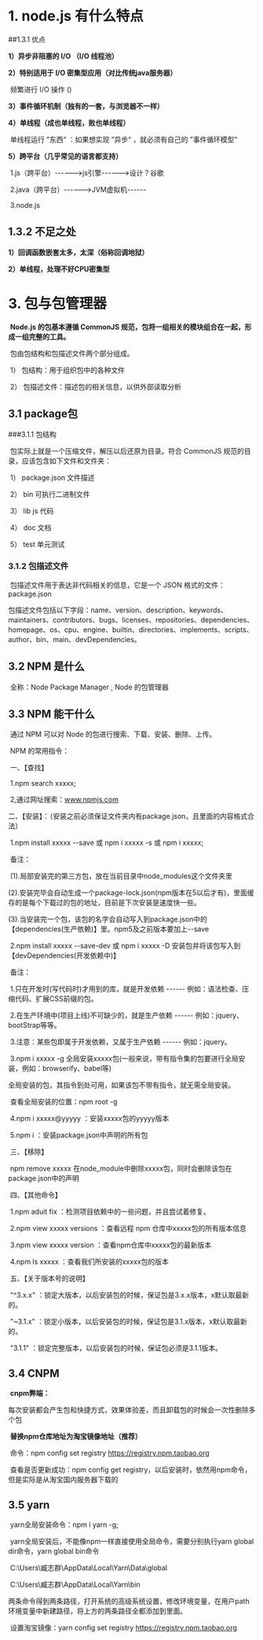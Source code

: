 # 1. node.js 有什么特点

##1.3.1 优点  

**1）异步非阻塞的 I/O （I/O 线程池）**

**2）特别适用于 I/O 密集型应用（对比传统java服务器）**

​	频繁进行 I/O 操作 ()

**3）事件循环机制（独有的一套，与浏览器不一样）**

**4）单线程（成也单线程，败也单线程）**

​	单线程运行 ”东西“ ：如果想实现 ”异步“ ，就必须有自己的 ”事件循环模型“

**5）跨平台（几乎常见的语言都支持）**

​	1.js（跨平台）------>js引擎------>设计？谷歌

​	2.java（跨平台）------>JVM虚拟机------

​	3.node.js

## 1.3.2 不足之处

**1）回调函数嵌套太多，太深（俗称回调地狱）**

**2）单线程，处理不好CPU密集型**

# 3. 包与包管理器

​	**Node.js 的包基本遵循 CommonJS 规范，包将一组相关的模块组合在一起，形成一组完整的工具。**

​	包由包结构和包描述文件两个部分组成。

​	1） 包结构：用于组织包中的各种文件

​	2） 包描述文件：描述包的相关信息，以供外部读取分析

## 3.1 package包

###3.1.1 包结构

​	包实际上就是一个压缩文件，解压以后还原为目录。符合 CommonJS 规范的目录，应该包含如下文件和文件夹：

​	1） package.json	文件描述

​	2） bin	可执行二进制文件

​	3） lib	js 代码

​	4） doc	文档

​	5） test	单元测试

### 3.1.2 包描述文件

​	包描述文件用于表达非代码相关的信息，它是一个 JSON 格式的文件：package.json

​	包描述文件包括以下字段：name、version、description、keywords、maintainers、contributors、bugs、licenses、repositories、dependencies、homepage、os、cpu、engine、builtin、directories、implements、scripts、author、bin、main、devDependencies。

## 3.2 NPM 是什么

​	全称：Node Package Manager , Node 的包管理器

## 3.3 NPM 能干什么

​	通过 NPM 可以对 Node 的包进行搜索、下载、安装、删除、上传。

​	NPM 的常用指令：

​	一、【查找】

​		1.npm search xxxxx;

​		2,通过网址搜索：www.npmjs.com

​	二、【安装】：（安装之前必须保证文件夹内有package.json，且里面的内容格式合法）

​	1.npm install xxxxx --save 或 npm i xxxxx -s 或 npm i xxxxx;

​		备注：

​		(1).局部安装完的第三方包，放在当前目录中node_modules这个文件夹里

​		(2).安装完毕会自动生成一个package-lock.json(npm版本在5以后才有)，里面缓存的是每个下载过的包的地址，目前是下次安装是速度快一些。

​		(3).当安装完一个包，该包的名字会自动写入到package.json中的【dependencies(生产依赖)】里。npm5及之前版本要加上--save

​	2.npm install xxxxx --save-dev 或 npm i xxxxx -D  安装包并将该包写入到【devDependencies(开发依赖中)】

​		备注：

​		1.只在开发时(写代码时)才用到的库，就是开发依赖 ------ 例如：语法检查、压缩代码、扩展CSS前缀的包。

​		2.在生产环境中(项目上线)不可缺少的，就是生产依赖 ------ 例如：jquery、bootStrap等等。

​		3.注意：某些包即属于开发依赖，又属于生产依赖 ------ 例如：jquery。

​	3.npm i xxxxx -g 全局安装xxxxx包(一般来说，带有指令集的包要进行全局安装，例如：browserify、babel等)

​		全局安装的包，其指令到处可用，如果该包不带有指令，就无需全局安装。

​		查看全局安装的位置：npm root -g

​	4.npm i xxxxx@yyyyy ：安装xxxxx包的yyyyy版本

​	5.npm i ：安装package.json中声明的所有包

​	三、【移除】

​	npm remove xxxxx 在node_module中删除xxxxx包，同时会删除该包在package.json中的声明

​	四、【其他命令】

​	1.npm aduit fix ：检测项目依赖中的一些问题，并且尝试着修复。

​	2.npm view xxxxx versions ：查看远程 npm 仓库中xxxxx包的所有版本信息

​	3.npm view xxxxx version ：查看npm仓库中xxxxx包的最新版本

​	4.npm ls xxxxx ：查看我们所安装的xxxxx包的版本

​	五、【关于版本号的说明】

​	"^3.x.x" ：锁定大版本，以后安装包的时候，保证包是3.x.x版本，x默认取最新的。

​	"~3.1.x" ：锁定小版本，以后安装包的时候，保证包是3.1.x版本，x默认取最新的。

​	"3.1.1" ：锁定完整版本，以后安装包的时候，保证包必须是3.1.1版本。

## 3.4 CNPM

​	**cnpm弊端：**

​	每次安装都会产生包和快捷方式，效果体验差，而且卸载包的时候会一次性删除多个包

​	**替换npm仓库地址为淘宝镜像地址（推荐）**

​	命令：npm config set registry https://registry.npm.taobao.org

​	查看是否更新成功：npm config get registry，以后安装时，依然用npm命令，但是实际是从淘宝国内服务器下载的

## 3.5 yarn

​	yarn全局安装命令：npm i yarn -g;

​	yarn全局安装后，不能像npm一样直接使用全局命令，需要分别执行yarn global dir命令，yarn global bin命令

​	C:\Users\臧志群\AppData\Local\Yarn\Data\global

​	C:\Users\臧志群\AppData\Local\Yarn\bin

​	两条命令得到两条路径，打开系统的高级系统设置，修改环境变量，在用户path环境变量中新建路径，将上方的两条路径全都添加到里面。

​	设置淘宝镜像：yarn config set registry  https://registry.npm.taobao.org

